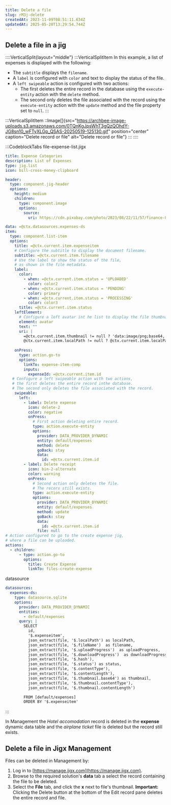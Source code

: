 ```yaml
---
title: Delete a file
slug: rM3j-delete
createdAt: 2023-11-09T08:51:11.634Z
updatedAt: 2025-05-20T13:29:54.744Z
---
```


## Delete a file in a jig

::::VerticalSplit{layout="middle"}
:::VerticalSplitItem
In this example, a list of expenses is displayed with the following:

- The `subtitle` displays the `filename`.
- A `label` is configured with `color` and text to display the status of the file.
- A `left swipeable` action is configured with two actions:
  - The first deletes the entire record in the database using the `execute-entity` action with the `delete` method.
  - The second only deletes the file associated with the record using the `execute-entity` action with the `update` method and the file property set to `null`.
:::

:::VerticalSplitItem
::Image[]{src="https://archbee-image-uploads.s3.amazonaws.com/0TQnKgJpsWhT3gQzQOhdY-JG8sn10_wFTyXLGp_QSAS-20250519-125130.gif" position="center" caption="Delete record or file" alt="Delete record or file"}
:::
::::

:::CodeblockTabs
file-expense-list.jigx

```yaml
title: Expense Categories
description: List of Expenses
type: jig.list
icon: bill-cross-money-clipboard

header:
  type: component.jig-header
  options:
    height: medium
    children:
      type: component.image
      options:
        source:
          uri: https://cdn.pixabay.com/photo/2023/08/22/11/57/finance-8206242_1280.jpg

data: =@ctx.datasources.expenses-ds
item:
  type: component.list-item
  options:
    title: =@ctx.current.item.expenseitem
    # Configure the subtitle to display the document filename.
    subtitle: =@ctx.current.item.filename
    # Use the label to show the status of the file,
    # as shown in the file metadata. 
    label:
      color:
        - when: =@ctx.current.item.status = 'UPLOADED'
          color: color2
        - when: =@ctx.current.item.status = 'PENDING'
          color: primary
        - when: =@ctx.current.item.status = 'PROCESSING'
          color: color3
      title: =@ctx.current.item.status
    leftElement:
      # Configure a left avatar int he list to display the file thumbnail.
      element: avatar
      text: ""
      uri: |
        =@ctx.current.item.thumbnail != null ? 'data:image/png;base64,' & @ctx.current.item.thumbnail :
        @ctx.current.item.localPath != null ? @ctx.current.item.localPath
          
    onPress:
      type: action.go-to
      options:
        linkTo: expense-item-comp
        inputs:
          expenseId: =@ctx.current.item.id
   # Configure a left swipeable action with two actions, 
   # the first deletes the entire record inthe database.
   # The second only deletes the file associated with the record.      
    swipeable:
      left:
        - label: Delete expense
          icon: delete-2
          color: negative
          onPress: 
            # First action deleting entire record.
            type: action.execute-entity
            options:
              provider: DATA_PROVIDER_DYNAMIC
              entity: default/expenses
              method: delete
              goBack: stay
              data:
                id: =@ctx.current.item.id
        - label: Delete receipt
          icon: bin-2-alternate
          color: warning
          onPress: 
            # Second action only deletes the file. 
            # The recors still exists. 
            type: action.execute-entity
            options:
              provider: DATA_PROVIDER_DYNAMIC
              entity: default/expenses
              method: update
              goBack: stay
              data:
                id: =@ctx.current.item.id
              file: null
# Action configured to go to the create expense jig, 
# where a file can be uploaded.            
actions:
  - children:
      - type: action.go-to
        options:
          title: Create Expense
          linkTo: files-create-expense    
```

datasource

```yaml
datasources:
  expenses-ds:
    type: datasource.sqlite
    options:
      provider: DATA_PROVIDER_DYNAMIC
      entities:
        - default/expenses
      query: |
        SELECT
          id,
          '$.expenseitem',
          json_extract(file, '$.localPath') as localPath,
          json_extract(file, '$.fileName')  as filename,
          json_extract(file, '$.uploadProgress')  as uploadProgress,
          json_extract(file, '$.downloadProgress')  as downloadProgress,
          json_extract(file, '$.hash'),
          json_extract(file, '$.status') as status,
          json_extract(file, '$.contentType'),
          json_extract(file, '$.contentLength'),
          json_extract(file, '$.thumbnail.base64') as thumbnail,
          json_extract(file, '$.thumbnail.contentType'),
          json_extract(file, '$.thumbnail.contentLength')

        FROM [default/expenses]
        ORDER BY '$.expenseitem'
```
:::

In Management the *Hotel accomodation* record is deleted in the **expense** dynamic data table and the *airplane ticket* file is deleted but the record still exists.

## Delete a file in Jigx Management

Files can be deleted in Management by:

1. Log in to [https://manage.jigx.com](https://manage.jigx.com).
2. Browse to the required solution's **data** tab a select the record containing the file to be deleted.
3. Select the **File** tab, and click the **x** next to file's thumbnail.
   **Important:** Clicking the Delete button at the bottom of the Edit record pane deletes the entire record and file.